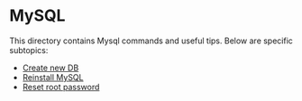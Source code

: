# MySQL

This directory contains Mysql commands and useful tips. Below are specific subtopics:

- [Create new DB](./create_db.sql)
- [Reinstall MySQL](./reinstall.sh)
- [Reset root password](./reset_root_pw.sh)
